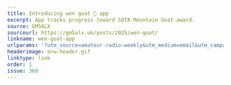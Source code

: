 ```yaml
---
title: Introducing wen goat 🐐 app
excerpt: App tracks progress toward SOTA Mountain Goat award.
source: GM5ALX
sourceurl: https://gm5alx.uk/posts/2025/wen-goat/
linkname: wen-goat-app
urlparams: '?utm_source=amateur-radio-weekly&utm_medium=email&utm_campaign=newsletter'
headerimage: arw-header.gif
linktype: link
order: 1
issue: 369
---
```


